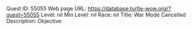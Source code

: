 Quest ID: 55055
Web page URL: https://database.turtle-wow.org/?quest=55055
Level: nil
Min Level: nil
Race: nil
Title: War Mode Cancelled
Description: 
Objective: 
